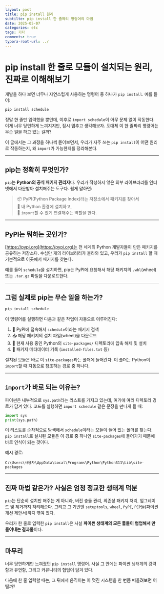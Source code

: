 ```yaml
---
layout: post
title: pip install 원리
subtilte: pip install 한 줄짜리 명령어의 마법
date: 2025-05-07
categories: etc
tags: 기타
comments: true
typora-root-url: ../
---
```



# pip install 한 줄로 모듈이 설치되는 원리, 진짜로 이해해보기

개발을 하다 보면 너무나 자연스럽게 사용하는 명령어 중 하나가 `pip install`. 예를 들어:

```bash
pip install schedule
```

정말 한 줄만 입력했을 뿐인데, 이후로 `import schedule`이 아무 문제 없이 작동한다. 이게 너무 당연하게 느껴지지만, 잠시 멈추고 생각해보자. 도대체 이 한 줄짜리 명령어는 무슨 일을 하고 있는 걸까?

이 글에서는 그 과정을 하나씩 뜯어보면서, 우리가 자주 쓰는 `pip install`이 어떤 원리로 작동하는지, 왜 `import`가 가능한지를 정리해본다.

---

## pip는 정확히 무엇인가?

`pip`는 **Python의 공식 패키지 관리자**다. 우리가 작성하지 않은 외부 라이브러리를 인터넷에서 다운받아 설치해주는 도구다. 쉽게 말하면:

> 📦 PyPI(Python Package Index)라는 저장소에서 패키지를 찾아서  
> 🧰 내 Python 환경에 설치하고,  
> 🧠 `import`할 수 있게 연결해주는 역할을 한다.

---

## PyPI는 뭐하는 곳인가?

[https://pypi.org](https://pypi.org)는 전 세계의 Python 개발자들이 만든 패키지를 공유하는 저장소다. 수십만 개의 라이브러리가 올라와 있고, 우리가 `pip install` 할 때 기본적으로 이곳에서 패키지를 찾는다.

예를 들어 `schedule`을 설치하면, pip는 PyPI에 요청해서 해당 패키지의 `.whl`(wheel) 또는 `.tar.gz` 파일을 다운로드한다.

---

## 그럼 실제로 pip는 무슨 일을 하는가?

```bash
pip install schedule
```

이 명령어를 실행하면 다음과 같은 작업이 자동으로 이루어진다:

1. 📡 PyPI에 접속해서 `schedule`이라는 패키지 검색  
2. 📥 해당 패키지의 설치 파일(wheel)을 다운로드  
3. 📂 현재 사용 중인 Python의 `site-packages/` 디렉토리에 압축 해제 및 설치  
4. 📜 패키지 메타데이터 기록 (`installed-files.txt` 등)

설치된 모듈은 바로 이 `site-packages`라는 폴더에 들어간다. 이 폴더는 Python이 `import`할 때 자동으로 참조하는 경로 중 하나다.

---

## `import`가 바로 되는 이유는?

파이썬은 내부적으로 `sys.path`라는 리스트를 가지고 있는데, 여기에 여러 디렉토리 경로가 담겨 있다. 코드를 실행하면 `import schedule` 같은 문장을 만나게 될 때:

```python
import sys
print(sys.path)
```

이 리스트를 순차적으로 탐색해서 `schedule`이라는 모듈이 들어 있는 폴더를 찾는다. `pip install`로 설치된 모듈은 이 경로 중 하나인 `site-packages`에 들어가기 때문에 바로 인식이 되는 것이다.

예시 경로:
```
C:\Users\사용자\AppData\Local\Programs\Python\Python311\Lib\site-packages
```

---

## 진짜 마법 같은가? 사실은 엄청 정교한 생태계 덕분

`pip`는 단순히 설치만 해주는 게 아니라, 버전 충돌 관리, 의존성 패키지 처리, 업그레이드 및 제거까지 처리해준다. 그리고 그 기반엔 `setuptools`, `wheel`, `PyPI`, `PEP`들(파이썬 개선 제안서)까지 엮여 있다.

우리가 한 줄로 입력한 `pip install`은 사실 **파이썬 생태계의 모든 툴들이 협업해서 만들어내는 결과물**이다.

---

## 마무리

너무 당연하게만 느껴졌던 `pip install` 명령어. 사실 그 안에는 파이썬 생태계의 강력함과 유연함, 그리고 커뮤니티의 협업이 담겨 있다.

다음에 한 줄 입력할 때는, 그 뒤에서 움직이는 이 멋진 시스템을 한 번쯤 떠올려보면 어떨까?
